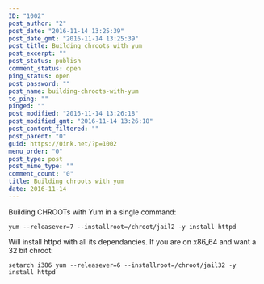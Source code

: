 ```yaml
---
ID: "1002"
post_author: "2"
post_date: "2016-11-14 13:25:39"
post_date_gmt: "2016-11-14 13:25:39"
post_title: Building chroots with yum
post_excerpt: ""
post_status: publish
comment_status: open
ping_status: open
post_password: ""
post_name: building-chroots-with-yum
to_ping: ""
pinged: ""
post_modified: "2016-11-14 13:26:18"
post_modified_gmt: "2016-11-14 13:26:18"
post_content_filtered: ""
post_parent: "0"
guid: https://0ink.net/?p=1002
menu_order: "0"
post_type: post
post_mime_type: ""
comment_count: "0"
title: Building chroots with yum
date: 2016-11-14
---
```



Building CHROOTs with Yum in a single command:

    yum --releasever=7 --installroot=/chroot/jail2 -y install httpd

Will install httpd with all its dependancies.  If you are on x86_64 and want a 32 bit chroot:

    setarch i386 yum --releasever=6 --installroot=/chroot/jail32 -y install httpd



